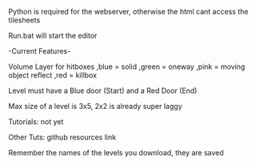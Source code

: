 Python is required for the webserver, otherwise the html cant access the tilesheets

Run.bat will start the editor


-Current Features-

Volume Layer for hitboxes
,blue = solid
,green = oneway
,pink = moving object reflect
,red = killbox

Level must have a Blue door (Start) and a Red Door (End)

Max size of a level is 3x5, 2x2 is already super laggy

Tutorials: not yet

Other Tuts: github resources link


Remember the names of the levels you download, they are saved


